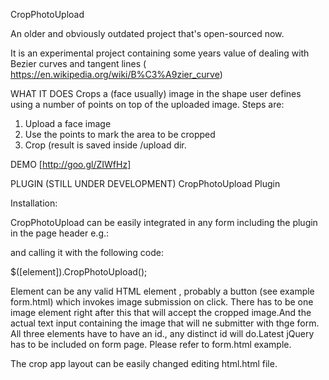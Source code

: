 CropPhotoUpload

An older and obviously outdated project that's open-sourced now.

It is an experimental project containing some years value of dealing with Bezier curves and tangent lines ( https://en.wikipedia.org/wiki/B%C3%A9zier_curve) 

WHAT IT DOES
Crops a (face usually) image in the shape user defines using a number of points on top of the uploaded image.
Steps are:
1. Upload a face image
2. Use the points to mark the area to be cropped
3. Crop (result is saved inside /upload dir.


DEMO
[http://goo.gl/ZIWfHz]

PLUGIN (STILL UNDER DEVELOPMENT)
CropPhotoUpload Plugin 

Installation:

CropPhotoUpload can be easily integrated in any form  including the plugin in the page header e.g.:

<script type="text/javascript" src="assets/js/CropPhotoUpload.js"></script>

and calling it with the following code:

$([element]).CropPhotoUpload();

Element can be any valid HTML element , probably a button (see example form.html) which invokes image submission on click.
There has to be one image element right after this that will accept the cropped image.And the actual text input containing the image that will ne submitter with thge form.
All three  elements have to have an id., any distinct id will do.Latest jQuery has to be included on form page.
Please refer to form.html example.

The crop app layout can be easily changed editing html.html file.

